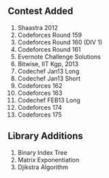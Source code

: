 ## Contest Added
1. Shaastra 2012
2. Codeforces Round 159
3. Codeforces Round 160 (DIV 1)
4. Codeforces Round 161
5. Evernote Challenge Solutions
6. Bitwise, IIT Kgp, 2013
7. Codechef Jan13 Long
8. Codechef Jan13 Short
9. Codeforces 162
10. Codeforces 163
11. Codechef FEB13 Long
12. Codeforces 174
13. Codeforces 175


## Library Additions
1. Binary Index Tree
2. Matrix Exponentiation
3. Djikstra Algorithm
